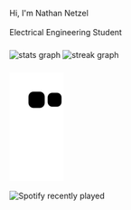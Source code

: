 <p align="left">Hi, I'm Nathan Netzel<br><br>Electrical Engineering Student</p>

###

<div align="left">
  <img src="https://github-readme-stats.vercel.app/api?username=NathanNetzel&hide_title=false&hide_rank=false&show_icons=true&include_all_commits=true&count_private=true&disable_animations=false&theme=midnight-purple&locale=en&hide_border=false&order=1" height="150" alt="stats graph"  />
  <img src="https://streak-stats.demolab.com?user=NathanNetzel&locale=en&mode=daily&theme=midnight-purple&hide_border=false&border_radius=5&order=3" height="150" alt="streak graph"  />
</div>

###


###

![snake gif](https://github.com/NathanNetzel/NathanNetzel/blob/output/github-contribution-grid-snake.svg)


![Spotify recently played](https://spotify-recently-played-readme.vercel.app/api?user=1pf4lvpqm03ay0jyzrcfvg0an)
###

